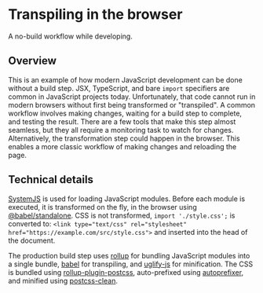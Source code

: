 # Transpiling in the browser

A no-build workflow while developing.

## Overview

This is an example of how modern JavaScript development can be done without a build step. JSX, TypeScript, and bare `import` specifiers are common in JavaScript projects today. Unfortunately, that code cannot run in modern browsers without first being transformed or "transpiled". A common workflow involves making changes, waiting for a build step to complete, and testing the result. There are a few tools that make this step almost seamless, but they all require a monitoring task to watch for changes. Alternatively, the transformation step could happen in the browser. This enables a more classic workflow of making changes and reloading the page.

## Technical details

[SystemJS](https://github.com/systemjs/systemjs) is used for loading JavaScript modules. Before each module is executed, it is transformed on the fly, in the browser using [@babel/standalone](https://github.com/babel/babel/tree/master/packages/babel-standalone). CSS is not transformed, `import './style.css';` is converted to: `<link type="text/css" rel="stylesheet" href="https://example.com/src/style.css">` and inserted into the head of the document.

The production build step uses [rollup](https://github.com/rollup/rollup) for bundling JavaScript modules into a single bundle, [babel](https://github.com/babel/babel) for transpiling, and [uglify-js](https://github.com/mishoo/UglifyJS2) for minification. The CSS is bundled using [rollup-plugin-postcss](https://github.com/egoist/rollup-plugin-postcss), auto-prefixed using [autoprefixer](https://github.com/postcss/autoprefixer), and minified using [postcss-clean](https://github.com/leodido/postcss-clean).
